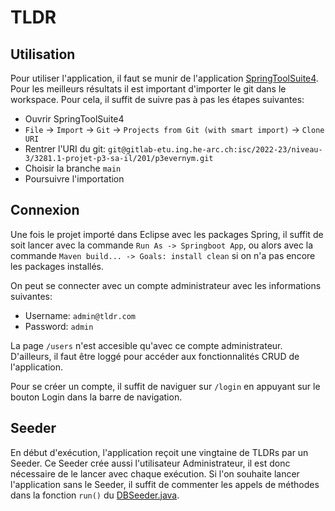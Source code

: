 # TLDR

## Utilisation

Pour utiliser l'application, il faut se munir de l'application [SpringToolSuite4](https://spring.io/tools). Pour les meilleurs résultats il est important d'importer le git dans le workspace. Pour cela, il suffit de suivre pas à pas les étapes suivantes:

* Ouvrir SpringToolSuite4
* `File` -> `Import` -> `Git` -> `Projects from Git (with smart import)` -> `Clone URI`
* Rentrer l'URI du git: `git@gitlab-etu.ing.he-arc.ch:isc/2022-23/niveau-3/3281.1-projet-p3-sa-il/201/p3evernym.git`
* Choisir la branche `main`
* Poursuivre l'importation


## Connexion

Une fois le projet importé dans Eclipse avec les packages Spring, il suffit de soit lancer avec la commande `Run As -> Springboot App`, ou alors avec la commande `Maven build... -> Goals: install clean` si on n'a pas encore les packages installés.

On peut se connecter avec un compte administrateur avec les informations suivantes:

- Username: `admin@tldr.com`
- Password: `admin`

La page `/users` n'est accesible qu'avec ce compte administrateur. D'ailleurs, il faut être loggé pour accéder aux fonctionnalités CRUD de l'application.

Pour se créer un compte, il suffit de naviguer sur `/login` en appuyant sur le bouton Login dans la barre de navigation.

## Seeder

En début d'exécution, l'application reçoit une vingtaine de TLDRs par un Seeder. Ce Seeder crée aussi l'utilisateur Administrateur, il est donc nécessaire de le lancer avec chaque exécution. Si l'on souhaite lancer l'application sans le Seeder, il suffit de commenter les appels de méthodes dans la fonction `run()` du [DBSeeder.java](https://github.com/TitusVM/tldr/blob/main/tldr/src/main/java/ch/hearc/jee/tldr/seed/DBSeeder.java).
